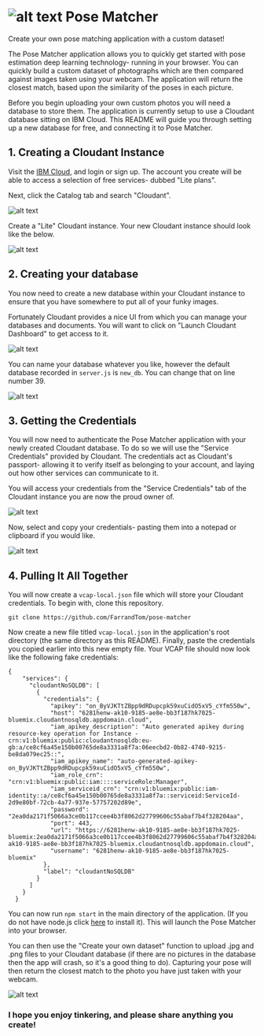 # ![alt text](https://github.com/FarrandTom/pose-matcher/blob/master/readme-images/lady_walking.png "Lady Walking Icon") Pose Matcher
Create your own pose matching application with a custom dataset!

The Pose Matcher application allows you to quickly get started with pose estimation deep learning technology- running in your browser. You can quickly build a custom dataset of photographs which are then compared against images taken using your webcam. The application will return the closest match, based upon the similarity of the poses in each picture.

Before you begin uploading your own custom photos you will need a database to store them. The application is currently setup to use a Cloudant database sitting on IBM Cloud. This README will guide you through setting up a new database for free, and connecting it to Pose Matcher.

## 1. Creating a Cloudant Instance
Visit the [IBM Cloud](https://cloud.ibm.com), and login or sign up. The account you create will be able to access a selection of free services- dubbed "Lite plans".

Next, click the Catalog tab and search "Cloudant". 

![alt text](https://github.com/FarrandTom/pose-matcher/blob/master/readme-images/cloudant_in_catalog.png "Cloudant in Catalog")

Create a "Lite" Cloudant instance. Your new Cloudant instance should look like the below. 

![alt text](https://github.com/FarrandTom/pose-matcher/blob/master/readme-images/cloudant_landing_page.png "Cloudant landing page")

## 2. Creating your database
You now need to create a new database within your Cloudant instance to ensure that you have somewhere to put all of your funky images.

Fortunately Cloudant provides a nice UI from which you can manage your databases and documents. You will want to click on "Launch Cloudant Dashboard" to get access to it.

![alt text](https://github.com/FarrandTom/pose-matcher/blob/master/readme-images/launch_cloudant_dashboard.png "Launch Cloudant dashboard")

You can name your database whatever you like, however the default database recorded in `server.js` is `new_db`. You can change that on line number 39.

![alt text](https://github.com/FarrandTom/pose-matcher/blob/master/readme-images/new_db.png "New database creation")

## 3. Getting the Credentials
You will now need to authenticate the Pose Matcher application with your newly created Cloudant database. To do so we will use the "Service Credentials" provided by Cloudant. The credentials act as Cloudant's passport- allowing it to verify itself as belonging to your account, and laying out how other services can communicate to it.

You will access your credentials from the "Service Credentials" tab of the Cloudant instance you are now the proud owner of. 

![alt text](https://github.com/FarrandTom/pose-matcher/blob/master/readme-images/service_credentials_tab.png "Service credentials tab")

Now, select and copy your credentials- pasting them into a notepad or clipboard if you would like.

![alt text](https://github.com/FarrandTom/pose-matcher/blob/master/readme-images/service_credentials_landing_page.png "Service credentials landing page")

## 4. Pulling It All Together
You will now create a `vcap-local.json` file which will store your Cloudant credentials. To begin with, clone this repository. 

`git clone https://github.com/FarrandTom/pose-matcher`

Now create a new file titled `vcap-local.json` in the application's root directory (the same directory as this README). Finally, paste the credentials you copied earlier into this new empty file. Your VCAP file should now look like the following fake credentials:

```
{
    "services": {
      "cloudantNoSQLDB": [
        {
          "credentials": {
            "apikey": "on_ByVJKTtZBpp9dRDupcpk59xuCidO5xV5_cYfm550w",
            "host": "6281henw-ak10-9185-ae8e-bb3f187hk7025-bluemix.cloudantnosqldb.appdomain.cloud",
            "iam_apikey_description": "Auto generated apikey during resource-key operation for Instance - crn:v1:bluemix:public:cloudantnosqldb:eu-gb:a/ce8cf6a45e150b00765de8a3331a8f7a:06eecbd2-0b82-4740-9215-be8da079ec25::",
            "iam_apikey_name": "auto-generated-apikey-on_ByVJKTtZBpp9dRDupcpk59xuCidO5xV5_cYfm550w",
            "iam_role_crn": "crn:v1:bluemix:public:iam::::serviceRole:Manager",
            "iam_serviceid_crn": "crn:v1:bluemix:public:iam-identity::a/ce8cf6a45e150b00765de8a3331a8f7a::serviceid:ServiceId-2d9e80bf-72cb-4a77-937e-57757202d89e",
            "password": "2ea0da2171f5066a3ce0b117ccee4b3f8062d27799606c55abaf7b4f328204aa",
            "port": 443,
            "url": "https://6281henw-ak10-9185-ae8e-bb3f187hk7025-bluemix:2ea0da2171f5066a3ce0b117ccee4b3f8062d27799606c55abaf7b4f328204aa@06281henw-ak10-9185-ae8e-bb3f187hk7025-bluemix.cloudantnosqldb.appdomain.cloud",
            "username": "6281henw-ak10-9185-ae8e-bb3f187hk7025-bluemix"
          },
          "label": "cloudantNoSQLDB"
        }
      ]
    }
  }
```

You can now run `npm start` in the main directory of the application. (If you do not have node.js click [here](https://nodejs.org/en/) to install it). This will launch the Pose Matcher into your browser. 

You can then use the "Create your own dataset" function to upload .jpg and .png files to your Cloudant database (if there are no pictures in the database then the app will crash, so it's a good thing to do). Capturing your pose will then return the closest match to the photo you have just taken with your webcam. 

![alt text](https://github.com/FarrandTom/pose-matcher/blob/master/readme-images/app_screenshot.png "App screenshot")

### I hope you enjoy tinkering, and please share anything you create!


